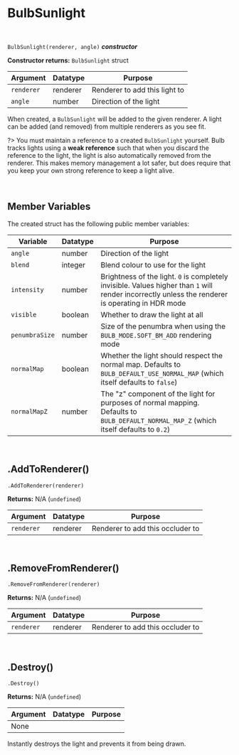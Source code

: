 # BulbSunlight

&nbsp;

`BulbSunlight(renderer, angle)` ***constructor***

**Constructor returns:** `BulbSunlight` struct

|Argument  |Datatype    |Purpose                      |
|----------|------------|-----------------------------|
|`renderer`|renderer    |Renderer to add this light to|
|`angle`   |number      |Direction of the light       |

When created, a `BulbSunlight` will be added to the given renderer. A light can be added (and removed) from multiple renderers as you see fit.

?> You must maintain a reference to a created `BulbSunlight` yourself. Bulb tracks lights using a **weak reference** such that when you discard the reference to the light, the light is also automatically removed from the renderer. This makes memory management a lot safer, but does require that you keep your own strong reference to keep a light alive.

&nbsp;

## Member Variables

The created struct has the following public member variables:

|Variable      |Datatype|Purpose                                                                                   |
|--------------|--------|------------------------------------------------------------------------------------------|
|`angle`       |number  |Direction of the light                                                                    |
|`blend`       |integer |Blend colour to use for the light                                                         |
|`intensity`   |number  |Brightness of the light. `0` is completely invisible. Values higher than `1` will render incorrectly unless the renderer is operating in HDR mode|
|`visible`     |boolean |Whether to draw the light at all                                                          |
|`penumbraSize`|number  |Size of the penumbra when using the `BULB_MODE.SOFT_BM_ADD` rendering mode                |
|`normalMap`   |boolean |Whether the light should respect the normal map. Defaults to `BULB_DEFAULT_USE_NORMAL_MAP` (which itself defaults to `false`)|
|`normalMapZ`  |number  |The "z" component of the light for purposes of normal mapping. Defaults to `BULB_DEFAULT_NORMAL_MAP_Z` (which itself defaults to `0.2`)|

&nbsp;

## .AddToRenderer()

`.AddToRenderer(renderer)`

**Returns:** N/A (`undefined`)

|Argument  |Datatype|Purpose                         |
|----------|--------|--------------------------------|
|`renderer`|renderer|Renderer to add this occluder to|

&nbsp;

## .RemoveFromRenderer()

`.RemoveFromRenderer(renderer)`

**Returns:** N/A (`undefined`)

|Argument  |Datatype|Purpose                         |
|----------|--------|--------------------------------|
|`renderer`|renderer|Renderer to add this occluder to|

&nbsp;

## .Destroy()

`.Destroy()`

**Returns:** N/A (`undefined`)

|Argument|Datatype|Purpose|
|--------|--------|-------|
|None    |        |       |

Instantly destroys the light and prevents it from being drawn.